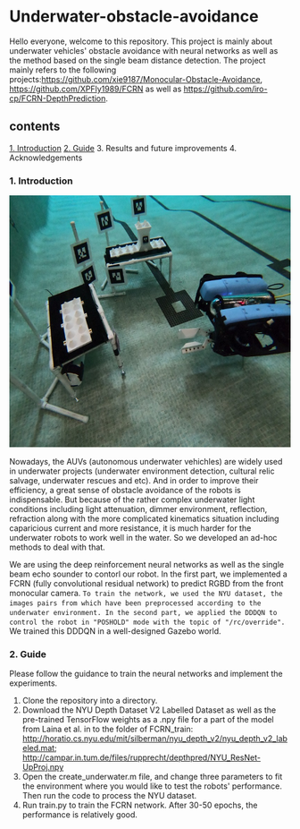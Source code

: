 # Underwater-obstacle-avoidance

Hello everyone, welcome to this repository. This project is mainly about underwater vehicles' obstacle avoidance with neural networks as well as the method based on the single beam distance detection. The project mainly refers to the following projects:https://github.com/xie9187/Monocular-Obstacle-Avoidance, https://github.com/XPFly1989/FCRN as well as https://github.com/iro-cp/FCRN-DepthPrediction.
## contents
[1. Introduction](https://github.com/2590477658/Underwater-obstacle-avoidance#1-introduction)
[2. Guide](https://github.com/2590477658/Underwater-obstacle-avoidance#1-introduction)
3. Results and future improvements
4. Acknowledgements
### 1. Introduction
<div align=center><img width="600" height="450" src="https://github.com/2590477658/Underwater-obstacle-avoidance/raw/master/images/Bluerov_in_another_project.JPG" alt="The working Bluerov robot from another project(block assembly)"/></div>

Nowadays, the AUVs (autonomous underwater vehichles) are widely used in underwater projects (underwater environment detection, cultural relic salvage, underwater rescues and etc). And in order to improve their efficiency, a great sense of obstacle avoidance of the robots is indispensable. But because of the rather complex underwater light conditions including light attenuation, dimmer environment, reflection, refraction along with the more complicated kinematics situation including caparicious current and more resistance, it is much harder for the underwater robots to work well in the water. So we developed an ad-hoc methods to deal with that.

We are using the deep reinforcement neural networks as well as the single beam echo sounder to contorl our robot. In the first part, we implemented a FCRN (fully convolutional residual network) to predict RGBD from the front monocular camera. `To train the network, we used the NYU dataset, the images pairs from which have been preprocessed according to the underwater environment. In the second part, we applied the DDDQN to control the robot in "POSHOLD" mode with the topic of "/rc/override".` We trained this DDDQN in a well-designed Gazebo world. 
### 2. Guide
Please follow the guidance to train the neural networks and implement the experiments.
1. Clone the repository into a directory.
2. Download the NYU Depth Dataset V2 Labelled Dataset as well as the pre-trained TensorFlow weights as a .npy file for a part of the model from Laina et al. in to the folder of FCRN_train:
http://horatio.cs.nyu.edu/mit/silberman/nyu_depth_v2/nyu_depth_v2_labeled.mat; http://campar.in.tum.de/files/rupprecht/depthpred/NYU_ResNet-UpProj.npy 
3. Open the create_underwater.m file, and change three parameters to fit the environment where you would like to test the robots' performance. Then run the code to process the NYU dataset. 
4. Run train.py to train the FCRN network. After 30-50 epochs, the performance is relatively good.
